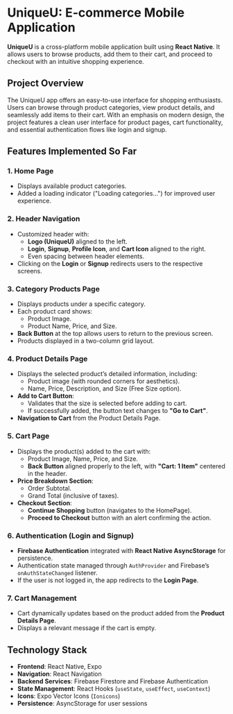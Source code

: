 # **UniqueU: E-commerce Mobile Application**

**UniqueU** is a cross-platform mobile application built using **React Native**. It allows users to browse products, add them to their cart, and proceed to checkout with an intuitive shopping experience.

## **Project Overview**

The UniqueU app offers an easy-to-use interface for shopping enthusiasts. Users can browse through product categories, view product details, and seamlessly add items to their cart. With an emphasis on modern design, the project features a clean user interface for product pages, cart functionality, and essential authentication flows like login and signup.

## **Features Implemented So Far**

### 1. **Home Page**
- Displays available product categories.
- Added a loading indicator ("Loading categories...") for improved user experience.

### 2. **Header Navigation**
- Customized header with:
  - **Logo (UniqueU)** aligned to the left.
  - **Login**, **Signup**, **Profile Icon**, and **Cart Icon** aligned to the right.
  - Even spacing between header elements.
- Clicking on the **Login** or **Signup** redirects users to the respective screens.

### 3. **Category Products Page**
- Displays products under a specific category.
- Each product card shows:
  - Product Image.
  - Product Name, Price, and Size.
- **Back Button** at the top allows users to return to the previous screen.
- Products displayed in a two-column grid layout.

### 4. **Product Details Page**
- Displays the selected product’s detailed information, including:
  - Product image (with rounded corners for aesthetics).
  - Name, Price, Description, and Size (Free Size option).
- **Add to Cart Button**:
  - Validates that the size is selected before adding to cart.
  - If successfully added, the button text changes to **"Go to Cart"**.
- **Navigation to Cart** from the Product Details Page.

### 5. **Cart Page**
- Displays the product(s) added to the cart with:
  - Product Image, Name, Price, and Size.
  - **Back Button** aligned properly to the left, with **"Cart: 1 Item"** centered in the header.
- **Price Breakdown Section**:
  - Order Subtotal.
  - Grand Total (inclusive of taxes).
- **Checkout Section**:
  - **Continue Shopping** button (navigates to the HomePage).
  - **Proceed to Checkout** button with an alert confirming the action.

### 6. **Authentication (Login and Signup)**
- **Firebase Authentication** integrated with **React Native AsyncStorage** for persistence.
- Authentication state managed through `AuthProvider` and Firebase’s `onAuthStateChanged` listener.
- If the user is not logged in, the app redirects to the **Login Page**.

### 7. **Cart Management**
- Cart dynamically updates based on the product added from the **Product Details Page**.
- Displays a relevant message if the cart is empty.

## **Technology Stack**

- **Frontend**: React Native, Expo
- **Navigation**: React Navigation
- **Backend Services**: Firebase Firestore and Firebase Authentication
- **State Management**: React Hooks (`useState`, `useEffect`, `useContext`)
- **Icons**: Expo Vector Icons (`Ionicons`)
- **Persistence**: AsyncStorage for user sessions


